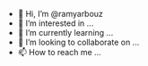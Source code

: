 - 👋 Hi, I’m @ramyarbouz
- 👀 I’m interested in ...
- 🌱 I’m currently learning ...
- 💞️ I’m looking to collaborate on ...
- 📫 How to reach me ...

<!---
ramyarbouz/ramyarbouz is a ✨ special ✨ repository because its `README.md` (this file) appears on your GitHub profile.
You can click the Preview link to take a look at your changes.
--->
